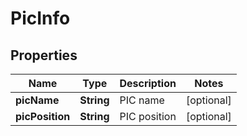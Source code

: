 

# PicInfo


## Properties

| Name | Type | Description | Notes |
| - | - | - | - |
|**picName** | **String** | PIC name |  [optional] |
|**picPosition** | **String** | PIC position |  [optional] |



